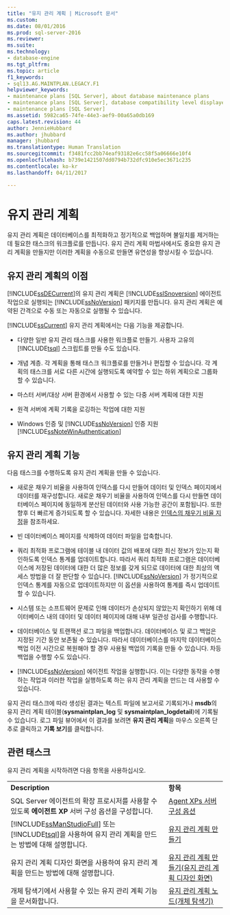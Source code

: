```yaml
---
title: "유지 관리 계획 | Microsoft 문서"
ms.custom: 
ms.date: 08/01/2016
ms.prod: sql-server-2016
ms.reviewer: 
ms.suite: 
ms.technology:
- database-engine
ms.tgt_pltfrm: 
ms.topic: article
f1_keywords:
- sql13.AG.MAINTPLAN.LEGACY.F1
helpviewer_keywords:
- maintenance plans [SQL Server], about database maintenance plans
- maintenance plans [SQL Server], database compatibility level displayed in designer
- maintenance plans [SQL Server]
ms.assetid: 5982ca65-74fe-44e3-aef9-00a65a0db169
caps.latest.revision: 44
author: JennieHubbard
ms.author: jhubbard
manager: jhubbard
ms.translationtype: Human Translation
ms.sourcegitcommit: f3481fcc2bb74eaf93182e6cc58f5a06666e10f4
ms.openlocfilehash: b739e1421507dd0794b732dfc910e5ec3671c235
ms.contentlocale: ko-kr
ms.lasthandoff: 04/11/2017

---
```

# <a name="maintenance-plans"></a>유지 관리 계획
  유지 관리 계획은 데이터베이스를 최적화하고 정기적으로 백업하며 불일치를 제거하는 데 필요한 태스크의 워크플로를 만듭니다. 유지 관리 계획 마법사에서도 중요한 유지 관리 계획을 만들지만 이러한 계획을 수동으로 만들면 유연성을 향상시킬 수 있습니다.  
  
## <a name="benefits-of-maintenance-plans"></a>유지 관리 계획의 이점  
 [!INCLUDE[ssDECurrent](../../includes/ssdecurrent-md.md)]의 유지 관리 계획은 [!INCLUDE[ssISnoversion](../../includes/ssisnoversion-md.md)] 에이전트 작업으로 실행되는 [!INCLUDE[ssNoVersion](../../includes/ssnoversion-md.md)] 패키지를 만듭니다. 유지 관리 계획은 예약된 간격으로 수동 또는 자동으로 실행될 수 있습니다.  
  
 [!INCLUDE[ssCurrent](../../includes/sscurrent-md.md)] 유지 관리 계획에서는 다음 기능을 제공합니다.  
  
-   다양한 일반 유지 관리 태스크를 사용한 워크플로 만들기. 사용자 고유의 [!INCLUDE[tsql](../../includes/tsql-md.md)] 스크립트를 만들 수도 있습니다.  
  
-   개념 계층. 각 계획을 통해 태스크 워크플로를 만들거나 편집할 수 있습니다. 각 계획의 태스크를 서로 다른 시간에 실행되도록 예약할 수 있는 하위 계획으로 그룹화할 수 있습니다.  
  
-   마스터 서버/대상 서버 환경에서 사용할 수 있는 다중 서버 계획에 대한 지원  
  
-   원격 서버에 계획 기록을 로깅하는 작업에 대한 지원  
  
-   Windows 인증 및 [!INCLUDE[ssNoVersion](../../includes/ssnoversion-md.md)] 인증 지원 [!INCLUDE[ssNoteWinAuthentication](../../includes/ssnotewinauthentication-md.md)]  
  
## <a name="maintenance-plan-functionality"></a>유지 관리 계획 기능  
 다음 태스크를 수행하도록 유지 관리 계획을 만들 수 있습니다.  
  
-   새로운 채우기 비율을 사용하여 인덱스를 다시 만들어 데이터 및 인덱스 페이지에서 데이터를 재구성합니다. 새로운 채우기 비율을 사용하여 인덱스를 다시 만들면 데이터베이스 페이지에 동일하게 분산된 데이터와 사용 가능한 공간이 포함됩니다. 또한 향후 더 빠르게 증가되도록 할 수 있습니다. 자세한 내용은 [인덱스의 채우기 비율 지정](../../relational-databases/indexes/specify-fill-factor-for-an-index.md)을 참조하세요.  
  
-   빈 데이터베이스 페이지를 삭제하여 데이터 파일을 압축합니다.  
  
-   쿼리 최적화 프로그램에 테이블 내 데이터 값의 배포에 대한 최신 정보가 있는지 확인하도록 인덱스 통계를 업데이트합니다. 따라서 쿼리 최적화 프로그램은 데이터베이스에 저장된 데이터에 대한 더 많은 정보를 갖게 되므로 데이터에 대한 최상의 액세스 방법을 더 잘 판단할 수 있습니다. [!INCLUDE[ssNoVersion](../../includes/ssnoversion-md.md)] 가 정기적으로 인덱스 통계를 자동으로 업데이트하지만 이 옵션을 사용하여 통계를 즉시 업데이트할 수 있습니다.  
  
-   시스템 또는 소프트웨어 문제로 인해 데이터가 손상되지 않았는지 확인하기 위해 데이터베이스 내의 데이터 및 데이터 페이지에 대해 내부 일관성 검사를 수행합니다.  
  
-   데이터베이스 및 트랜잭션 로그 파일을 백업합니다. 데이터베이스 및 로그 백업은 지정된 기간 동안 보존될 수 있습니다. 따라서 데이터베이스를 마지막 데이터베이스 백업 이전 시간으로 복원해야 할 경우 사용될 백업의 기록을 만들 수 있습니다. 차등 백업을 수행할 수도 있습니다.  
  
-   [!INCLUDE[ssNoVersion](../../includes/ssnoversion-md.md)] 에이전트 작업을 실행합니다. 이는 다양한 동작을 수행하는 작업과 이러한 작업을 실행하도록 하는 유지 관리 계획을 만드는 데 사용할 수 있습니다.  
  
 유지 관리 태스크에 따라 생성된 결과는 텍스트 파일에 보고서로 기록되거나 **msdb**의 유지 관리 계획 테이블(**sysmaintplan_log** 및 **sysmaintplan_logdetail**)에 기록될 수 있습니다. 로그 파일 뷰어에서 이 결과를 보려면 **유지 관리 계획**을 마우스 오른쪽 단추로 클릭하고 **기록 보기**를 클릭합니다.  
  
## <a name="related-tasks"></a>관련 태스크  
 유지 관리 계획을 시작하려면 다음 항목을 사용하십시오.  
  
|||  
|-|-|  
|**Description**|**항목**|  
|SQL Server 에이전트의 확장 프로시저를 사용할 수 있도록 **에이전트 XP** 서버 구성 옵션을 구성합니다.|[Agent XPs 서버 구성 옵션](../../database-engine/configure-windows/agent-xps-server-configuration-option.md)|
|[!INCLUDE[ssManStudioFull](../../includes/ssmanstudiofull-md.md)] 또는 [!INCLUDE[tsql](../../includes/tsql-md.md)]을 사용하여 유지 관리 계획을 만드는 방법에 대해 설명합니다.|[유지 관리 계획 만들기](../../relational-databases/maintenance-plans/create-a-maintenance-plan.md)|  
|유지 관리 계획 디자인 화면을 사용하여 유지 관리 계획을 만드는 방법에 대해 설명합니다.|[유지 관리 계획 만들기&#40;유지 관리 계획 디자인 화면&#41;](../../relational-databases/maintenance-plans/create-a-maintenance-plan-maintenance-plan-design-surface.md)|  
|개체 탐색기에서 사용할 수 있는 유지 관리 계획 기능을 문서화합니다.|[유지 관리 계획 노드&#40;개체 탐색기&#41;](../../relational-databases/maintenance-plans/maintenance-plans-node-object-explorer.md)|  
  
  

